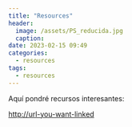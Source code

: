 ```yaml
---
title: "Resources"
header:
  image: /assets/PS_reducida.jpg
  caption:
date: 2023-02-15 09:49
categories:
  - resources
tags:
  - resources
---
```


Aquí pondré recursos interesantes:

[http://url-you-want-linked](Ejemplo)